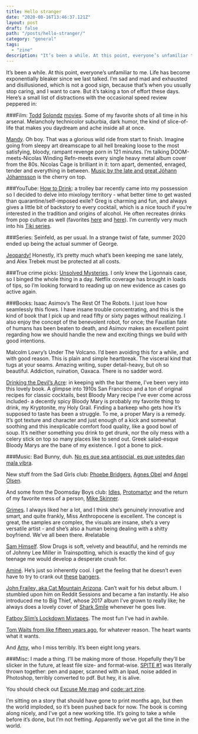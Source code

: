 ```yaml
---
title: Hello stranger
date: "2020-08-16T13:46:37.121Z"
layout: post
draft: false
path: "/posts/hello-stranger/"
category: "general"
tags:
  - "zine"
description: "It’s been a while. At this point, everyone’s unfamiliar to me."
---
```


It’s been a while. At this point, everyone’s unfamiliar to me.
Life has become exponentially bleaker since we last talked. I’m sad and mad and exhausted and disillusioned, which is not a good sign, because that’s when you usually stop caring, and I want to care. But it’s taking a ton of effort these days.
Here’s a small list of distractions with the occasional speed review peppered in:


###Film:
[Todd](https://www.imdb.com/title/tt0114906/?ref_=nm_knf_t1) [Solondz](https://www.imdb.com/title/tt4144190/?ref_=nm_knf_t4) [movies](https://www.imdb.com/title/tt4144190/?ref_=nm_knf_t4). Some of my favorite shots of all time in his arsenal. Melancholy technicolor suburbia, dark humor, the kind of slice-of-life that makes you daydream and ache inside all at once.

[Mandy](https://www.imdb.com/title/tt6998518/?ref_=nv_sr_srsg_6). Oh boy. That was a glorious wild ride from start to finish. Imagine going from sleepy art dreamscape to all hell breaking loose to the most satisfying, bloody, rampant revenge porn in 121 minutes. I’m talking DOOM-meets-Nicolas Winding Refn-meets every single heavy metal album cover from the 80s. Nicolas Cage is brilliant in it: torn apart, demented, enraged, tender and everything in between. [Music by the late and great Jóhann Jóhannsson](https://youtu.be/PKZEBhRX-TU) is the cherry on top.

###YouTube:
[How to Drink](https://www.youtube.com/c/howtodrink): a trolley bar recently came into my possession so I decided to delve into mixology territory - what better time to get wasted than quarantine/self-imposed exile? Greg is charming and fun, and always gives a little bit of backstory to every cocktail, which is a nice touch if you’re interested in the tradition and origins of alcohol. He often recreates drinks from pop culture as well (favorites [here](https://youtu.be/cgzqzJB546U) and [here](https://youtu.be/YWQTMe7h7XM)). I’m currently very much into his [Tiki series](https://www.youtube.com/playlist?list=PL0Ve02cCRWLaxSU6jyOv7WN8C2YyBzPVS). 

###Series:
Seinfeld, as per usual. In a strange twist of fate, summer 2020 ended up being the actual summer of George. 

[Jeopardy!](https://www.netflix.com/title/81034099) Honestly, it’s pretty much what’s been keeping me sane lately, and Alex Trebek must be protected at all costs.

###True crime picks:
[Unsolved Mysteries](https://www.netflix.com/title/81026055). I only knew the Ligonnais case, so I binged the whole thing in a day. Netflix coverage has brought in loads of tips, so I’m looking forward to reading up on new evidence as cases go active again.

###Books:
Isaac Asimov’s The Rest Of The Robots. I just love how seamlessly this flows. I have insane trouble concentrating, and this is the kind of book that I pick up and read fifty or sixty pages without realizing. I also enjoy the concept of the benevolent robot, for once; the Faustian fate of humans has been beaten to death, and Asimov makes an excellent point regarding how we should handle the new and exciting things we build with good intentions.

Malcolm Lowry’s Under The Volcano. I’d been avoiding this for a while, and with good reason. This is plain and simple heartbreak. The visceral kind that tugs at your seams. Amazing writing, super detail-heavy, but oh so beautiful. Addiction, ruination, Oaxaca. There is no sadder word.

[Drinking the Devil’s Acre](https://www.chroniclebooks.com/products/drinking-the-devil-s-acre): in keeping with the bar theme, I’ve been very into this lovely book. A glimpse into 1910s San Francisco and a ton of original recipes for classic cocktails, best Bloody Mary recipe I’ve ever come across included- a decently spicy Bloody Mary is probably my favorite thing to drink, my Kryptonite, my Holy Grail. Finding a barkeep who gets how it’s supposed to taste has been a struggle. To me, a proper Mary is a remedy. It’s got texture and character and just enough of a kick and somewhat soothing and this inexplicable comfort food quality, like a good bowl of soup. It’s neither something you drink to get drunk, nor the oily mess with a celery stick on top so many places like to send out. Greek salad-esque Bloody Marys are the bane of my existence. I got a bone to pick.


###Music:
Bad Bunny, duh. [No es que sea antisocial, es que ustedes dan mala vibra](https://www.youtube.com/playlist?list=OLAK5uy_lacNuav4NxXqfIja0Rpuv6P6QOmLJOLxY). 

New stuff from the Sad Girls club: [Phoebe Bridgers](https://www.youtube.com/watch?v=DXqZ66XK3z8), [Agnes Obel](https://www.youtube.com/watch?v=EpCug_ICyas) and [Angel Olsen](https://www.youtube.com/watch?v=Z3_9FSfpADA).

And some from the Doomsday Boys club: [Idles](https://www.youtube.com/watch?v=mRkUt9VnaR0), [Protomartyr](https://youtu.be/6CTzowHpyyk) and the return of my favorite mess of a person, [Mike Skinner](https://youtu.be/SIZ7HXooV20).

[Grimes](https://www.youtube.com/watch?v=iH0kfH04U68&list=PL7AWheMSrxOmxwU299_jUodETQITUMFVh&index=8). I always liked her a lot, and I think she’s genuinely innovative and smart, and quite frankly, Miss Anthropocene is excellent. The concept is great, the samples are complex, the visuals are insane, she’s a very versatile artist - and she’s also a human being dealing with a shitty boyfriend. We’ve all been there. #relatable

[Sam Himself](https://www.youtube.com/watch?v=vCfT4agAYzI). Slow Drugs is soft, velvety and beautiful, and he reminds me of Johnny Lee Miller in Trainspotting, which is exactly the kind of guy teenage me would develop a desperate crush for.

[Aminé](https://www.youtube.com/playlist?list=PLgmepPpw93pyP9ihOwA0pjmUhdsDy9jbE). He’s just so inherently cool. I get the feeling that he doesn’t even have to try to crank out [these](https://www.youtube.com/watch?v=dzSZtHdMDzk) [bangers](https://www.youtube.com/watch?v=SuV5_XXNsDE).

[John Frailey, aka Cat Mountain Arizona](https://www.instagram.com/cat_mountain_az/). Can’t wait for his debut album. I stumbled upon him on Reddit Sessions and became a fan instantly. He also introduced me to Big Thief, whose 2017 album I’ve grown to really like; he always does a lovely cover of [Shark Smile](https://youtu.be/w1QlOfYxykI) whenever he goes live.
 
[Fatboy Slim’s Lockdown Mixtapes](https://www.youtube.com/playlist?list=PLSrfzLXjOv311om9MmBfiCJdLiXuShDUm). The most fun I’ve had in awhile.

[Tom Waits from like fifteen years ago](https://www.youtube.com/playlist?list=OLAK5uy_nEUwbivbA-gJg7z0UYWpS4Z861oF-q6og), for whatever reason. The heart wants what it wants.

And [Amy](https://www.youtube.com/playlist?list=OLAK5uy_kNZgLOFjk0m9wf8926ixxdO7qee0o_A80), who I miss terribly. It’s been eight long years. 


###Misc:
I made a thing. I’ll be making more of those. Hopefully they’ll be slicker in the future, at least file size- and format-wise. [SPITE #1](spitezine01.pdf) was literally thrown together: pen and paper, scanned with an Ipad, noise added in Photoshop, terribly converted to pdf. But hey, it is alive.

You should check out [Excuse Me mag](http://franticflicker.com/) and [code::art zine](https://code-art.xyz/issues/).

I’m sitting on a story that should have gone to print months ago, but then the world imploded, so it’s been pushed back for now.
The book is coming along nicely, and I’ve got a new working title. It’s going to take a while before it’s done, but I’m not fretting. Apparently we’ve got all the time in the world.







